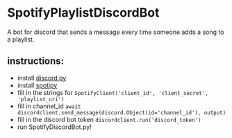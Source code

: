 # SpotifyPlaylistDiscordBot
A bot for discord that sends a message every time someone adds a song to a playlist.

## instructions: ##
* install [discord.py](https://github.com/Rapptz/discord.py)
* install [spotipy](https://github.com/plamere/spotipy)
* fill in the strings for `SpotifyClient('client_id', 'client_secret', 'playlist_uri')`
* fill in channel_id `await discordclient.send_message(discord.Object(id='channel_id'), output)`
* fill in the discord bot token `discordclient.run('discord_token')`
* run SpotifyDiscordBot.py!

